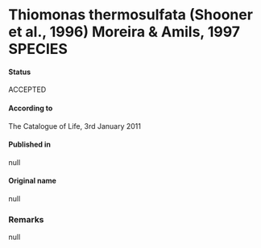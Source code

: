 # Thiomonas thermosulfata (Shooner et al., 1996) Moreira & Amils, 1997 SPECIES

#### Status
ACCEPTED

#### According to
The Catalogue of Life, 3rd January 2011

#### Published in
null

#### Original name
null

### Remarks
null